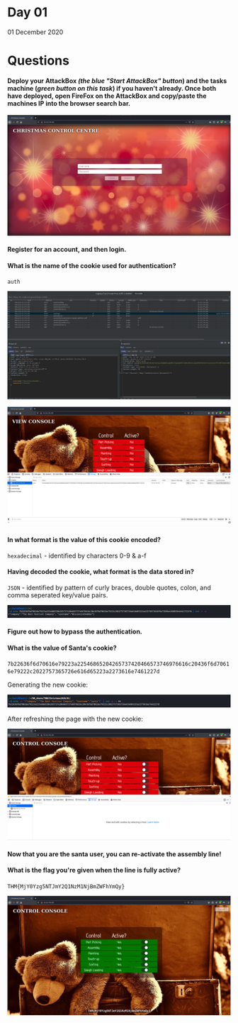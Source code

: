 # Day 01

01 December 2020

# Questions

#### Deploy your AttackBox *(the blue "Start AttackBox" button*) and the tasks machine (*green button on this task*) if you haven't already. Once both have deployed, open FireFox on the AttackBox and copy/paste the machines IP into the browser search bar.

![image-20201201094215250](Day01.assets/image-20201201094215250.png)

#### Register for an account, and then login.

#### What is the name of the cookie used for authentication?

`auth`

![image-20201201094447283](Day01.assets/image-20201201094447283.png)

![image-20201201094520395](Day01.assets/image-20201201094520395.png)

#### In what format is the value of this cookie encoded?

`hexadecimal` - identified by characters 0-9 & a-f

#### Having decoded the cookie, what format is the data stored in?

`JSON` - identified by pattern of curly braces, double quotes, colon, and comma seperated key/value pairs.

![image-20201201094903641](Day01.assets/image-20201201094903641.png)

#### Figure out how to bypass the authentication.

#### What is the value of Santa's cookie?

`7b22636f6d70616e79223a22546865204265737420466573746976616c20436f6d70616e79222c2022757365726e616d65223a2273616e7461227d`

Generating the new cookie:

![image-20201201100909457](Day01.assets/image-20201201100909457.png)

After refreshing the page with the new cookie:

![image-20201201100814011](Day01.assets/image-20201201100814011.png)

#### Now that you are the santa user, you can re-activate the assembly line!

#### What is the flag you're given when the line is fully active?

`THM{MjY0Yzg5NTJmY2Q1NzM1NjBmZWFhYmQy}`

![image-20201201101007739](Day01.assets/image-20201201101007739.png)